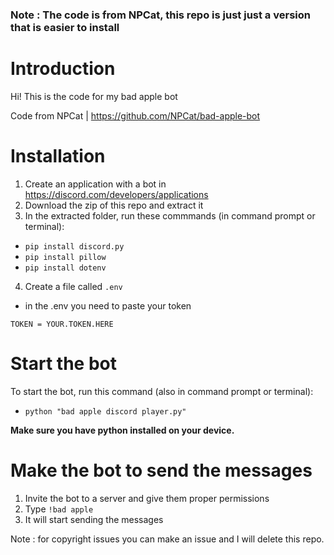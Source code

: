 ### Note : The code is from NPCat, this repo is just just a version that is easier to install

# Introduction
Hi! This is the code for my bad apple bot

Code from NPCat |
https://github.com/NPCat/bad-apple-bot

# Installation
1. Create an application with a bot in https://discord.com/developers/applications
2. Download the zip of this repo and extract it
3. In the extracted folder, run these commmands (in command prompt or terminal):
- `pip install discord.py`
- `pip install pillow`
- `pip install dotenv`
4. Create a file called `.env`

- in the .env you need to paste your token 

```env
TOKEN = YOUR.TOKEN.HERE
```

# Start the bot
To start the bot, run this command (also in command prompt or terminal):
- `python "bad apple discord player.py"`

**Make sure you have python installed on your device.**

# Make the bot to send the messages
1. Invite the bot to a server and give them proper permissions
2. Type `!bad apple`
3. It will start sending the messages

Note : for copyright issues you can make an issue and I will delete this repo.
